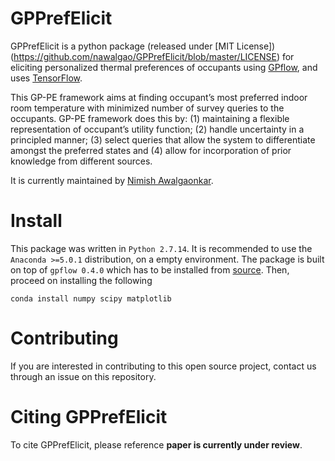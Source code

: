 # GPPrefElicit

GPPrefElicit is a python package (released under [MIT License])(https://github.com/nawalgao/GPPrefElicit/blob/master/LICENSE) for eliciting personalized thermal preferences of occupants 
using [GPflow](https://github.com/GPflow/GPflow), and uses [TensorFlow](http://www.tensorflow.org).

This GP-PE framework aims at finding occupant’s most preferred indoor room temperature with minimized number of survey queries to the occupants. GP-PE framework does this by: (1) maintaining a flexible representation of occupant’s utility function; (2) handle uncertainty in a principled manner; (3) select queries that allow the system to differentiate amongst the preferred states and (4) allow for incorporation of prior knowledge from different sources.

It is currently maintained by [Nimish Awalgaonkar](https://www.predictivesciencelab.org/people.html).

# Install
This package was written in `Python 2.7.14`. It is recommended to use the `Anaconda >=5.0.1` distribution, on a empty environment. The package is built on top of `gpflow 0.4.0` which has to be installed from [source]( https://github.com/GPflow/GPflow/releases/tag/0.4.0).
Then, proceed on installing the following
```
conda install numpy scipy matplotlib 
```

# Contributing
If you are interested in contributing to this open source project, contact us through an issue on this repository.

# Citing GPPrefElicit

To cite GPPrefElicit, please reference **paper is currently under review**.



